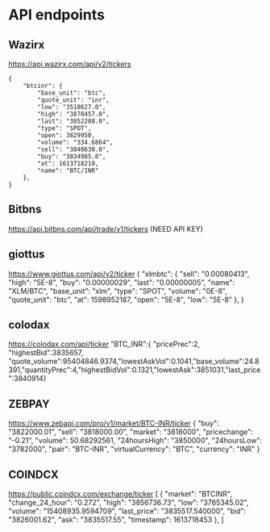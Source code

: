 # API endpoints

## Wazirx

https://api.wazirx.com/api/v2/tickers

    {
        "btcinr": {
            "base_unit": "btc",
            "quote_unit": "inr",
            "low": "3518627.0",
            "high": "3870457.0",
            "last": "3852288.0",
            "type": "SPOT",
            "open": 3829950,
            "volume": "334.6864",
            "sell": "3840630.0",
            "buy": "3834985.0",
            "at": 1613718210,
            "name": "BTC/INR"
        },
    }

## Bitbns

https://api.bitbns.com/api/trade/v1/tickers (NEED API KEY)

## giottus

https://www.giottus.com/api/v2/ticker
{
"xlmbtc":
{
"sell": "0.00080413",
"high": "5E-8",
"buy": "0.00000029",
"last": "0.00000005",
"name": "XLM/BTC",
"base_unit": "xlm",
"type": "SPOT",
"volume": "0E-8",
"quote_unit": "btc",
"at": 1598952187,
"open": "5E-8",
"low": "5E-8"
},
}

## colodax

https://colodax.com/api/ticker
"BTC_INR":{
"pricePrec":2,
"highestBid":3835657,
"quote_volume":95404846.9374,"lowestAskVol":0.1041,"base_volume":24.8391,"quantityPrec":4,"highestBidVol":0.1321,"lowestAsk":3851031,"last_price":3840914}

## ZEBPAY

https://www.zebapi.com/pro/v1/market/BTC-INR/ticker
{
"buy": "3822000.01",
"sell": "3818000.00",
"market": "3818000",
"pricechange": "-0.21",
"volume": 50.68292561,
"24hoursHigh": "3850000",
"24hoursLow": "3782000",
"pair": "BTC-INR",
"virtualCurrency": "BTC",
"currency": "INR"
}

## COINDCX

https://public.coindcx.com/exchange/ticker
[
{
"market": "BTCINR",
"change_24_hour": "0.272",
"high": "3856736.73",
"low": "3765345.02",
"volume": "15408935.9594709",
"last_price": "3835517.540000",
"bid": "3826001.62",
"ask": "3835517.55",
"timestamp": 1613718453
},
]

